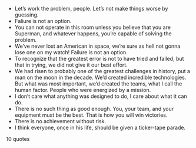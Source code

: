  - Let’s work the problem, people. Let’s not make things worse by guessing.
 - Faliure is not an option.
 - You can not operate in this room unless you believe that you are Superman, and whatever happens, you’re capable of solving the problem.
 - We’ve never lost an American in space, we’re sure as hell not gonna lose one on my watch! Failure is not an option.
 - To recognize that the greatest error is not to have tried and failed, but that in trying, we did not give it our best effort.
 - We had risen to probably one of the greatest challenges in history, put a man on the moon in the decade. We’d created incredible technologies. But what was most important, we’d created the teams, what I call the human factor. People who were energized by a mission.
 - I don’t care what anything was designed to do, I care about what it can do.
 - There is no such thing as good enough. You, your team, and your equipment must be the best. That is how you will win victories.
 - There is no achievement without risk.
 - I think everyone, once in his life, should be given a ticker-tape parade.

10 quotes